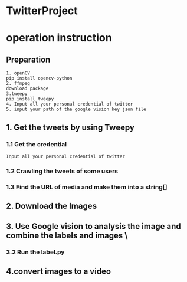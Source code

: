 # TwitterProject
# operation instruction
## Preparation     
    1. openCV
    pip install opencv-python
    2. ffmpeg
    download package
    3.tweepy
    pip install tweepy   
    4. Input all your personal credential of twitter 
    5. input your path of the google vision key json file
##  1. Get the tweets by using Tweepy
### 1.1 Get the credential
    Input all your personal credential of twitter   
### 1.2 Crawling the tweets of some users
### 1.3 Find the URL of media and make them into a string[]
## 2. Download the Images 
## 3. Use Google vision to analysis the image and combine the labels and images       \
### 3.2 Run the label.py
## 4.convert images to a video

